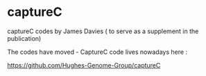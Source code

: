 # captureC
captureC codes by James Davies ( to serve as a supplement in the publication) 

The codes have moved - CaptureC code lives nowadays here :

https://github.com/Hughes-Genome-Group/captureC

